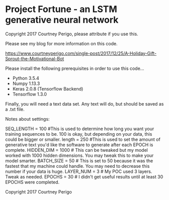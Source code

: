 # Project Fortune - an LSTM generative neural network
Copyright 2017 Courtney Perigo, please attribute if you use this.

Please see my blog for more information on this code.

https://www.courtneyperigo.com/single-post/2017/12/25/A-Holiday-Gift-Sprout-the-Motivational-Bot

Please install the following prerequisites in order to use this code...
- Python 3.5.4
- Numpy 1.13.3
- Keras 2.0.8 (Tensorflow Backend)
- Tensorflow 1.3.0 

Finally, you will need a text data set.  Any text will do, but should be saved as a .txt file.

Notes about settings:

SEQ_LENGTH = 100 #This is used to determine how long you want your training sequences to be.  100 is okay, but depending on your data, this could be bigger or smaller.
length = 250 #This is used to set the amount of generative text you'd like the software to generate after each EPOCH is complete.
HIDDEN_DIM = 1000 # This can be tweaked but my model worked with 1000 hidden dimensions.  You may tweak this to make your model smarter.
BATCH_SIZE = 50 # This is set to 50 because it was the fastest that my machine could handle.  You may need to decrease this number if your data is huge.
LAYER_NUM = 3 # My POC used 3 layers.  Tweak as needed.
EPOCHS = 30 # I didn't get useful results until at least 30 EPOCHS were completed.

Copyright 2017 Courtney Perigo
